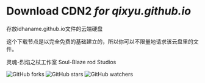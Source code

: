 # Download CDN2 *for qixyu.github.io*

存放idhaname.github.io文件的云端硬盘

这个下载节点是以完全免费的基础建立的，所以你可以不限量地请求该云盘里的文件。

灵魂-烈焰之杖工作室 Soul-Blaze rod Studios

![GitHub forks](https://img.shields.io/github/forks/idhaname/download?style=social)    ![GitHub stars](https://img.shields.io/github/stars/idhaname/download?style=social)    ![GitHub watchers](https://img.shields.io/github/watchers/idhaname/download?style=social)
